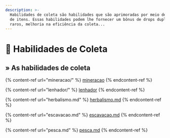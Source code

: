 ```yaml
---
description: >-
  Habilidades de coleta são habilidades que são aprimoradas por meio de coletas
  de itens. Essas habilidades podem lhe fornecer um bônus de drops duplos, drops
  raros, melhoria na eficiência da coleta...
---
```


# 🌿 Habilidades de Coleta

## » As habilidades de coleta

{% content-ref url="mineracao/" %}
[mineracao](mineracao/)
{% endcontent-ref %}

{% content-ref url="lenhador/" %}
[lenhador](lenhador/)
{% endcontent-ref %}

{% content-ref url="herbalismo.md" %}
[herbalismo.md](herbalismo.md)
{% endcontent-ref %}

{% content-ref url="escavacao.md" %}
[escavacao.md](escavacao.md)
{% endcontent-ref %}

{% content-ref url="pesca.md" %}
[pesca.md](pesca.md)
{% endcontent-ref %}
